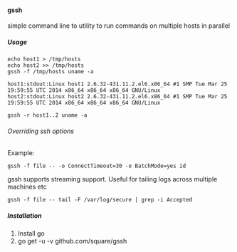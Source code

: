 #### gssh

simple command line to utility to run commands on multiple hosts in parallel

##### Usage

```
echo host1 > /tmp/hosts
echo host2 >> /tmp/hosts
gssh -f /tmp/hosts uname -a

host1:stdout:Linux host1 2.6.32-431.11.2.el6.x86_64 #1 SMP Tue Mar 25 19:59:55 UTC 2014 x86_64 x86_64 x86_64 GNU/Linux
host2:stdout:Linux host2 2.6.32-431.11.2.el6.x86_64 #1 SMP Tue Mar 25 19:59:55 UTC 2014 x86_64 x86_64 x86_64 GNU/Linux
```

```
gssh -r host1..2 uname -a
```

###### Overriding ssh options

Example:

```
gssh -f file -- -o ConnectTimeout=30 -o BatchMode=yes id
```
gssh supports streaming support. Useful for tailing logs across multiple machines etc

```
gssh -f file -- tail -F /var/log/secure | grep -i Accepted
```
##### Installation

1. Install go
2. go get -u -v github.com/square/gssh
